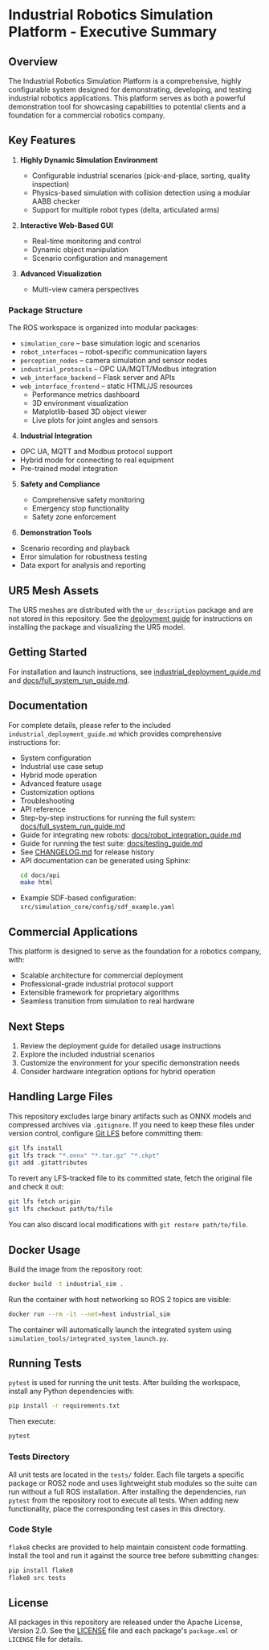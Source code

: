 # Industrial Robotics Simulation Platform - Executive Summary

## Overview

The Industrial Robotics Simulation Platform is a comprehensive, highly configurable system designed for demonstrating, developing, and testing industrial robotics applications. This platform serves as both a powerful demonstration tool for showcasing capabilities to potential clients and a foundation for a commercial robotics company.

## Key Features

1. **Highly Dynamic Simulation Environment**
   - Configurable industrial scenarios (pick-and-place, sorting, quality inspection)
   - Physics-based simulation with collision detection using a modular AABB checker
   - Support for multiple robot types (delta, articulated arms)

2. **Interactive Web-Based GUI**
   - Real-time monitoring and control
   - Dynamic object manipulation
   - Scenario configuration and management

3. **Advanced Visualization**
   - Multi-view camera perspectives

### Package Structure
The ROS workspace is organized into modular packages:

- `simulation_core` – base simulation logic and scenarios
- `robot_interfaces` – robot-specific communication layers
- `perception_nodes` – camera simulation and sensor nodes
- `industrial_protocols` – OPC UA/MQTT/Modbus integration
- `web_interface_backend` – Flask server and APIs
- `web_interface_frontend` – static HTML/JS resources
   - Performance metrics dashboard
   - 3D environment visualization
   - Matplotlib-based 3D object viewer
   - Live plots for joint angles and sensors

4. **Industrial Integration**
  - OPC UA, MQTT and Modbus protocol support
   - Hybrid mode for connecting to real equipment
   - Pre-trained model integration

5. **Safety and Compliance**
   - Comprehensive safety monitoring
   - Emergency stop functionality
   - Safety zone enforcement

6. **Demonstration Tools**
  - Scenario recording and playback
  - Error simulation for robustness testing
  - Data export for analysis and reporting

## UR5 Mesh Assets

The UR5 meshes are distributed with the `ur_description` package and are not stored in this repository. See the [deployment guide](industrial_deployment_guide.md#ur5-mesh-assets) for instructions on installing the package and visualizing the UR5 model.

## Getting Started

For installation and launch instructions, see [industrial_deployment_guide.md](industrial_deployment_guide.md) and [docs/full_system_run_guide.md](docs/full_system_run_guide.md).

## Documentation

For complete details, please refer to the included `industrial_deployment_guide.md` which provides comprehensive instructions for:
- System configuration
- Industrial use case setup
- Hybrid mode operation
- Advanced feature usage
- Customization options
- Troubleshooting
- API reference
- Step-by-step instructions for running the full system: [docs/full_system_run_guide.md](docs/full_system_run_guide.md)
- Guide for integrating new robots: [docs/robot_integration_guide.md](docs/robot_integration_guide.md)
- Guide for running the test suite: [docs/testing_guide.md](docs/testing_guide.md)
- See [CHANGELOG.md](CHANGELOG.md) for release history
- API documentation can be generated using Sphinx:
  ```bash
  cd docs/api
  make html
  ```
- Example SDF-based configuration: `src/simulation_core/config/sdf_example.yaml`

## Commercial Applications

This platform is designed to serve as the foundation for a robotics company, with:
- Scalable architecture for commercial deployment
- Professional-grade industrial protocol support
- Extensible framework for proprietary algorithms
- Seamless transition from simulation to real hardware

## Next Steps

1. Review the deployment guide for detailed usage instructions
2. Explore the included industrial scenarios
3. Customize the environment for your specific demonstration needs
4. Consider hardware integration options for hybrid operation

## Handling Large Files

This repository excludes large binary artifacts such as ONNX models and
compressed archives via `.gitignore`. If you need to keep these files under
version control, configure [Git LFS](https://git-lfs.github.com/) before
committing them:

```bash
git lfs install
git lfs track "*.onnx" "*.tar.gz" "*.ckpt"
git add .gitattributes
```

To revert any LFS-tracked file to its committed state, fetch the original file
and check it out:

```bash
git lfs fetch origin
git lfs checkout path/to/file
```

You can also discard local modifications with `git restore path/to/file`.

## Docker Usage

Build the image from the repository root:

```bash
docker build -t industrial_sim .
```

Run the container with host networking so ROS 2 topics are visible:

```bash
docker run --rm -it --net=host industrial_sim
```

The container will automatically launch the integrated system using
`simulation_tools/integrated_system_launch.py`.

## Running Tests

`pytest` is used for running the unit tests. After building the workspace,
install any Python dependencies with:

```bash
pip install -r requirements.txt
```

Then execute:

```bash
pytest
```

### Tests Directory

All unit tests are located in the `tests/` folder. Each file targets a specific
package or ROS2 node and uses lightweight stub modules so the suite can run
without a full ROS installation. After installing the dependencies, run
`pytest` from the repository root to execute all tests. When adding new
functionality, place the corresponding test cases in this directory.

### Code Style

`flake8` checks are provided to help maintain consistent code formatting.
Install the tool and run it against the source tree before submitting changes:

```bash
pip install flake8
flake8 src tests
```

## License

All packages in this repository are released under the Apache License, Version 2.0. See the [LICENSE](LICENSE) file and each package's `package.xml` or `LICENSE` file for details.
